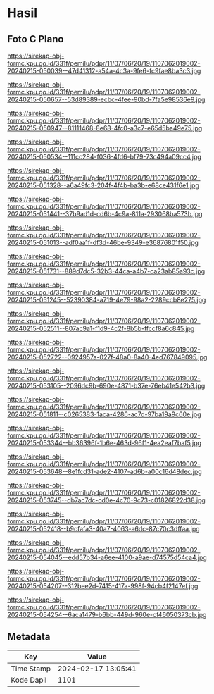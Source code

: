 # Hasil

## Foto C Plano

https://sirekap-obj-formc.kpu.go.id/331f/pemilu/pdpr/11/07/06/20/19/1107062019002-20240215-050039--47d41312-a54a-4c3a-9fe6-fc9fae8ba3c3.jpg

https://sirekap-obj-formc.kpu.go.id/331f/pemilu/pdpr/11/07/06/20/19/1107062019002-20240215-050657--53d89389-ecbc-4fee-90bd-7fa5e98536e9.jpg

https://sirekap-obj-formc.kpu.go.id/331f/pemilu/pdpr/11/07/06/20/19/1107062019002-20240215-050947--81111468-8e68-4fc0-a3c7-e65d5ba49e75.jpg

https://sirekap-obj-formc.kpu.go.id/331f/pemilu/pdpr/11/07/06/20/19/1107062019002-20240215-050534--111cc284-f036-4fd6-bf79-73c494a09cc4.jpg

https://sirekap-obj-formc.kpu.go.id/331f/pemilu/pdpr/11/07/06/20/19/1107062019002-20240215-051328--a6a49fc3-204f-4f4b-ba3b-e68ce431f6e1.jpg

https://sirekap-obj-formc.kpu.go.id/331f/pemilu/pdpr/11/07/06/20/19/1107062019002-20240215-051441--37b9ad1d-cd6b-4c9a-811a-293068ba573b.jpg

https://sirekap-obj-formc.kpu.go.id/331f/pemilu/pdpr/11/07/06/20/19/1107062019002-20240215-051013--adf0aa1f-df3d-46be-9349-e36876801f50.jpg

https://sirekap-obj-formc.kpu.go.id/331f/pemilu/pdpr/11/07/06/20/19/1107062019002-20240215-051731--889d7dc5-32b3-44ca-a4b7-ca23ab85a93c.jpg

https://sirekap-obj-formc.kpu.go.id/331f/pemilu/pdpr/11/07/06/20/19/1107062019002-20240215-051245--52390384-a719-4e79-98a2-2289ccb8e275.jpg

https://sirekap-obj-formc.kpu.go.id/331f/pemilu/pdpr/11/07/06/20/19/1107062019002-20240215-052511--807ac9a1-f1d9-4c2f-8b5b-ffccf8a6c845.jpg

https://sirekap-obj-formc.kpu.go.id/331f/pemilu/pdpr/11/07/06/20/19/1107062019002-20240215-052722--0924957a-027f-48a0-8a40-4ed767849095.jpg

https://sirekap-obj-formc.kpu.go.id/331f/pemilu/pdpr/11/07/06/20/19/1107062019002-20240215-053105--2096dc9b-690e-4871-b37e-76eb41e542b3.jpg

https://sirekap-obj-formc.kpu.go.id/331f/pemilu/pdpr/11/07/06/20/19/1107062019002-20240215-051811--c0265383-1aca-4286-ac7d-97ba19a9c60e.jpg

https://sirekap-obj-formc.kpu.go.id/331f/pemilu/pdpr/11/07/06/20/19/1107062019002-20240215-053344--bb36396f-1b6e-463d-96f1-4ea2eaf7baf5.jpg

https://sirekap-obj-formc.kpu.go.id/331f/pemilu/pdpr/11/07/06/20/19/1107062019002-20240215-053648--8e1fcd31-ade2-4107-ad6b-a00c16d48dec.jpg

https://sirekap-obj-formc.kpu.go.id/331f/pemilu/pdpr/11/07/06/20/19/1107062019002-20240215-053745--db7ac7dc-cd0e-4c70-9c73-c01826822d38.jpg

https://sirekap-obj-formc.kpu.go.id/331f/pemilu/pdpr/11/07/06/20/19/1107062019002-20240215-052418--b9cfafa3-40a7-4063-a6dc-87c70c3dffaa.jpg

https://sirekap-obj-formc.kpu.go.id/331f/pemilu/pdpr/11/07/06/20/19/1107062019002-20240215-054045--edd57b34-a6ee-4100-a9ae-d74575d54ca4.jpg

https://sirekap-obj-formc.kpu.go.id/331f/pemilu/pdpr/11/07/06/20/19/1107062019002-20240215-054207--312bee2d-7415-417a-998f-94cb4f2147ef.jpg

https://sirekap-obj-formc.kpu.go.id/331f/pemilu/pdpr/11/07/06/20/19/1107062019002-20240215-054254--6aca1479-b6bb-449d-960e-cf46050373cb.jpg


## Metadata

| Key        | Value               |
| ---------- | ------------------- |
| Time Stamp | 2024-02-17 13:05:41 |
| Kode Dapil | 1101                |



